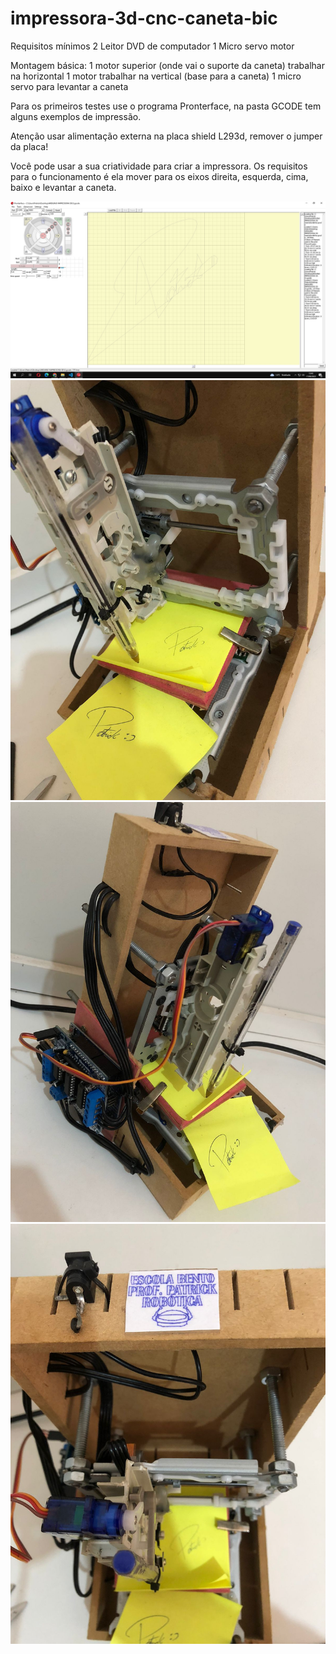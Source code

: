 # impressora-3d-cnc-caneta-bic

Requisitos mínimos 
2 Leitor DVD de computador
1 Micro servo motor

Montagem básica:
1 motor superior (onde vai o suporte da caneta) trabalhar na horizontal 
1 motor trabalhar na vertical (base para a caneta)
1 micro servo para levantar a caneta 

Para os primeiros testes use o programa Pronterface, na pasta GCODE tem alguns exemplos de impressão.

Atenção usar alimentação externa na placa shield L293d, remover o jumper da placa!

Você pode usar a sua criatividade para criar a impressora. Os requisitos para o funcionamento é ela mover para os eixos direita, esquerda, cima, baixo e levantar a caneta. 

![alt text](https://github.com/PatrickHSF/impressora-3d-cnc-caneta-bic/blob/main/imagens_projeto/imagens%20pronterface.jpg?raw=true)
![alt text](https://github.com/PatrickHSF/impressora-3d-cnc-caneta-bic/blob/main/imagens_projeto/WhatsApp%20Image%202023-06-17%20at%2013.25.15.jpeg?raw=true)
![alt text](https://github.com/PatrickHSF/impressora-3d-cnc-caneta-bic/blob/main/imagens_projeto/WhatsApp%20Image%202023-06-17%20at%2013.25.14.jpeg?raw=true)
![alt text](https://github.com/PatrickHSF/impressora-3d-cnc-caneta-bic/blob/main/imagens_projeto/WhatsApp%20Image%202023-06-17%20at%2013.25.13.jpeg?raw=true)


